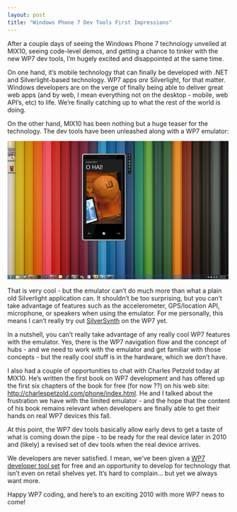 ```yaml
---
layout: post
title: "Windows Phone 7 Dev Tools First Impressions"
---
```



<p>After a couple days of seeing the Windows Phone 7 technology unveiled at MIX10, seeing code-level demos, and getting a chance to tinker with the new WP7 dev tools, I&#8217;m hugely excited and disappointed at the same time.</p>




















  
<p>On one hand, it&#8217;s mobile technology that can finally be developed with .NET and Silverlight-based technology. WP7 apps <em>are</em> Silverlight, for that matter. Windows developers are on the verge of finally being able to deliver great web apps (and by web, I mean everything not on the desktop - mobile, web API&#8217;s, etc) to life. We&#8217;re finally catching up to what the rest of the world is doing.</p>




















  
<p>On the other hand, MIX10 has been nothing but a huge teaser for the technology. The dev tools have been unleashed along with a WP7 emulator:</p>




















  
<p><img src="/hodsmedia/453609901_1.png" alt=""/></p>




















  
<p>That is very cool - but the emulator can&#8217;t do much more than what a plain old Silverlight application can. It shouldn&#8217;t be too surprising, but you can&#8217;t take advantage of features such as the accelerometer, GPS/location API, microphone, or speakers when using the emulator.  For me personally, this means I can&#8217;t really try out <a href="http://silversynth.codeplex.com" target="_blank">SilverSynth</a> on the WP7 yet.</p>




















  
<p>In a nutshell, you can&#8217;t really take advantage of any really cool WP7 features with the emulator. Yes, there is the WP7 navigation flow and the concept of hubs - and we need to work with the emulator and get familiar with those concepts - but the really cool stuff is in the hardware, which we don&#8217;t have.</p>




















  
<p>I also had a couple of opportunities to chat with Charles Petzold today at MIX10. He&#8217;s written the first book on WP7 development and has offered up the first six chapters of the book for free (for now&#160;??) on his web site: <a href="http://charlespetzold.com/phone/index.html" target="_blank"><a href="http://charlespetzold.com/phone/index.html" target="_blank">http://charlespetzold.com/phone/index.html</a></a>. He and I talked about the frustration we have with the limited emulator - and the hope that the content of his book remains relevant when developers are finally able to get their hands on real WP7 devices this fall.</p>




















  
<p>At this point, the WP7 dev tools basically allow early devs to get a taste of what is coming down the pipe - to be ready for the real device later in 2010 and (likely) a revised set of dev tools when the real device arrives.</p>




















  
<p>We developers are never satisfied. I mean, we&#8217;ve been given a <a href="http://developer.windowsphone.com" target="_blank">WP7 developer tool set</a> for free and an opportunity to develop for technology that isn&#8217;t even on retail shelves yet. It&#8217;s hard to complain&#8230;  but yet we always want more.</p>




















  
<p>Happy WP7 coding, and here&#8217;s to an exciting 2010 with more WP7 news to come!</p>




















